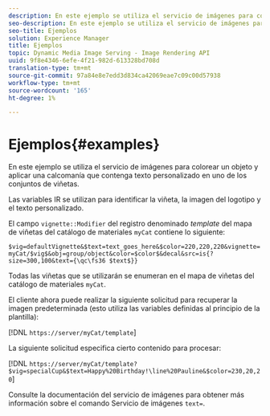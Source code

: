 ```yaml
---
description: En este ejemplo se utiliza el servicio de imágenes para colorear un objeto y aplicar una calcomanía que contenga texto personalizado en uno de los conjuntos de viñetas.
seo-description: En este ejemplo se utiliza el servicio de imágenes para colorear un objeto y aplicar una calcomanía que contenga texto personalizado en uno de los conjuntos de viñetas.
seo-title: Ejemplos
solution: Experience Manager
title: Ejemplos
topic: Dynamic Media Image Serving - Image Rendering API
uuid: 9f8e4346-6efe-4f21-982d-613328bd708d
translation-type: tm+mt
source-git-commit: 97a84e8e7edd3d834ca42069eae7c09c00d57938
workflow-type: tm+mt
source-wordcount: '165'
ht-degree: 1%

---
```



# Ejemplos{#examples}

En este ejemplo se utiliza el servicio de imágenes para colorear un objeto y aplicar una calcomanía que contenga texto personalizado en uno de los conjuntos de viñetas.

Las variables IR se utilizan para identificar la viñeta, la imagen del logotipo y el texto personalizado.

El campo `vignette::Modifier` del registro denominado *template* del mapa de viñetas del catálogo de materiales `myCat` contiene lo siguiente:

`$vig=defaultVignette&$text=text_goes_here&$color=220,220,220&vignette=myCat/$vig$&obj=group/object&color=$color$&decal&src=is{?size=300,100&text={\qc\fs36 $text$}}`

Todas las viñetas que se utilizarán se enumeran en el mapa de viñetas del catálogo de materiales `myCat`.

El cliente ahora puede realizar la siguiente solicitud para recuperar la imagen predeterminada (esto utiliza las variables definidas al principio de la plantilla):

[!DNL `https://server/myCat/template`]

La siguiente solicitud especifica cierto contenido para procesar:

[!DNL `https://server/myCat/template?$vig=specialCup&$text=Happy%20Birthday!\line%20Pauline&$color=230,20,20`]

Consulte la documentación del servicio de imágenes para obtener más información sobre el comando Servicio de imágenes `text=`.
